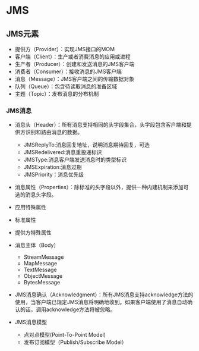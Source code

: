 # JMS

## JMS元素

* 提供方（Provider）：实现JMS接口的MOM
* 客户端（Client）：生产或者消费消息的应用或进程
* 生产者（Producer）：创建和发送消息的JMS客户端
* 消费者（Consumer）：接收消息的JMS客户端
* 消息（Message）：JMS客户端之间的传输数据对象
* 队列（Queue）：包含待读取消息的准备区域
* 主题（Topic）：发布消息的分布机制

### JMS消息

* 消息头（Header）：所有消息支持相同的头字段集合，头字段包含客户端和提供方识别和路由消息的数据。
  * JMSReplyTo:消息回复地址，说明消息期待回复，可选
  * JMSRedelivered:消息重投递标识
  * JMSType:消息客户端发送消息时的类型标识
  * JMSExpiration:消息过期
  * JMSPriority：消息优先级
* 消息属性（Properties）：除标准的头字段以外，提供一种内建机制来添加可选的消息头字段。
* 应用特殊属性
* 标准属性
* 提供方特殊属性
* 消息主体（Body）
  * StreamMessage
  * MapMessage
  * TextMessage
  * ObjectMessage
  * BytesMessage

* JMS消息确认（Acknowledgment）：所有JMS消息支持acknowledge方法的使用，当客户端已规定JMS消息将明确地收到。如果客户端使用了消息自动确认的话，调用acknowledge方法将被忽略。
* JMS消息模型
  * 点对点模型(Point-To-Point Model)
  * 发布订阅模型（Publish/Subscribe Model）

